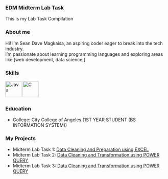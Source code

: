 ### EDM Midterm Lab Task
This is my Lab Task Compilation
### About me
Hi! I’m Sean Dave Magkaisa, an aspiring coder eager to break into the tech industry.  
I’m passionate about learning programming languages and exploring areas like [web development, data science,]
### Skills
<img src="https://cdn.jsdelivr.net/gh/devicons/devicon/icons/java/java-original.svg" alt="Java" width="50" height="50"/> <img src="https://cdn.jsdelivr.net/gh/devicons/devicon/icons/c/c-original.svg" alt="C" width="50" height="50"/>
### Education
- College: City College of Angeles (1ST YEAR STUDENT (BS INFORMATION SYSTEM))

### My Projects
 - Midterm Lab Task 1: [Data Cleaning and Preparation using EXCEL](https://github.com/sengutts/EDM--Midterm-Lab-Task/tree/main/EDM%20%20Midterm%20Task%201)
 - Midterm Lab Task 2: [Data Cleaning and Transformation using POWER QUERY](https://github.com/sengutts/EDM--Midterm-Lab-Task/tree/main/Midterm%20Task%202)
 - Midterm Lab Task 3: [Data Cleaning and Transformation using POWER QUERY](https://github.com/sengutts/EDM--Midterm-Lab-Task/tree/main/Midterm%20Lab%20Task%203)
